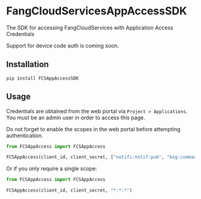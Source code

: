 # FangCloudServicesAppAccessSDK
The SDK for accessing FangCloudServices with Application Access Credentials

Support for device code auth is coming soon.

## Installation
```shell
pip install FCSAppAccessSDK
```

## Usage
Credentials are obtained from the web portal via `Project > Applications`. You must be an admin user in order to access this page.

Do not forget to enable the scopes in the web portal before attempting authentication.
```python
from FCSAppAccess import FCSAppAccess

FCSAppAccess(client_id, client_secret, ["notifi:notif:pub", "bsg:command:dequeue"])
```

Or if you only require a single scope:
```python
from FCSAppAccess import FCSAppAccess

FCSAppAccess(client_id, client_secret, "*:*:*")
```

